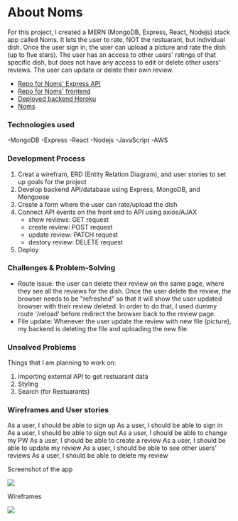 # About Noms
For this project, I created a MERN (MongoDB, Express, React, Nodejs) stack app called Noms. It lets the user to rate, NOT the restuarant, but individual dish. Once the user sign in, the user can upload a picture and rate the dish (up to five stars). The user has an access to other users' ratings of that specific dish, but does not have any access to edit or delete other users' reviews. The user can update or delete their own review.

- <a href=https://github.com/sookim-Boston/noms-backend>Repo for Noms' Express API</a>
- <a href=https://github.com/sookim914/noms>Repo for Noms' frontend </a>
- <a href=https://fast-peak-68836.herokuapp.com/>Deployed backend Heroku</a>
- <a href=https://sookim914.github.io/noms/>Noms</a>

### Technologies used
-MongoDB
-Express
-React
-Nodejs
-JavaScript
-AWS

### Development Process
1. Creat a wirefram, ERD (Entity Relation Diagram), and user stories to set up goals for the project
2. Develop backend API/database using Express, MongoDB, and Mongoose
3. Create a form where the user can rate/upload the dish
4. Connect API events on the front end to API using axios/AJAX
    - show reviews: GET request
    - create review: POST request
    - update review: PATCH request
    - destory review: DELETE request
5. Deploy


### Challenges & Problem-Solving
-  Route issue: the user can delete their review on the same page, where they see all the reviews for the dish. Once the user delete the review, the browser needs to be "refreshed" so that it will show the user updated browser with their review deleted. In order to do that, I used dummy route '/reload' before redirect the browser back to the review page.
- File update: Whenever the user update the review with new file (picture), my backend is deleting the file and uploading the new file.


### Unsolved Problems
Things that I am planning to work on:
1. Importing external API to get restuarant data
2. Styling
3. Search (for Restuarants)

### Wireframes and User stories
As a user, I should be able to sign up
As a user, I should be able to sign in
As a user, I should be able to sign out
As a user, I should be able to change my PW
As a user, I should be able to create a review
As a user, I should be able to update my review
As a user, I should be able to see other users' reviews
As a user, I should be able to delete my review

Screenshot of the app

<img src=https://i.imgur.com/ScAtlu3.png>

Wireframes

<img src=https://i.imgur.com/D7i26Bn.jpg>
